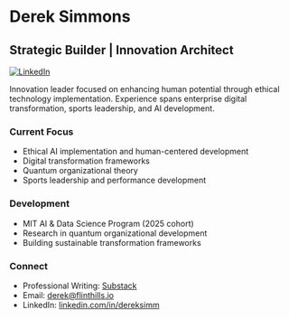 # Derek Simmons
## Strategic Builder | Innovation Architect

[![LinkedIn](https://img.shields.io/badge/LinkedIn-Connect-blue)](https://linkedin.com/in/dereksimm)

Innovation leader focused on enhancing human potential through ethical technology implementation. Experience spans enterprise digital transformation, sports leadership, and AI development.

### Current Focus
- Ethical AI implementation and human-centered development
- Digital transformation frameworks
- Quantum organizational theory
- Sports leadership and performance development

### Development
- MIT AI & Data Science Program (2025 cohort)
- Research in quantum organizational development
- Building sustainable transformation frameworks

### Connect
- Professional Writing: [Substack](https://substack.com/@dereksimmons)
- Email: derek@flinthills.io
- LinkedIn: [linkedin.com/in/dereksimm](https://linkedin.com/in/dereksimm)
